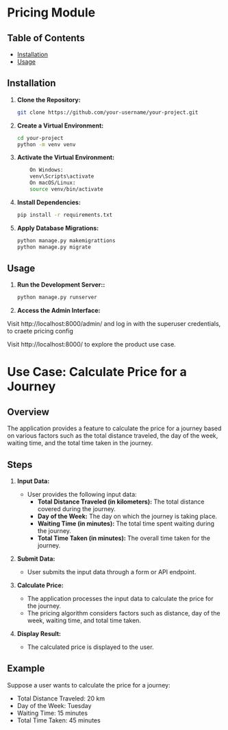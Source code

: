 # Pricing Module

## Table of Contents

- [Installation](#installation)
- [Usage](#usage)

## Installation

1. **Clone the Repository:**
   ```bash
   git clone https://github.com/your-username/your-project.git
    ```
2. **Create a Virtual Environment:**
    ```bash
    cd your-project
    python -m venv venv
    ```
3. **Activate the Virtual Environment:**
    ```bash
        On Windows:
        venv\Scripts\activate
        On macOS/Linux:
        source venv/bin/activate
    ```

4.  **Install Dependencies:**
    ```bash
    pip install -r requirements.txt
    ```

4.  **Apply Database Migrations:**
    ```bash
    python manage.py makemigrattions
    python manage.py migrate
    ```

## Usage

1.  **Run the Development Server::**
    ```bash
    python manage.py runserver
    ```

2. **Access the Admin Interface:**

Visit http://localhost:8000/admin/ and log in with the superuser credentials, to craete pricing config

Visit http://localhost:8000/ to explore the product use case. 

# Use Case: Calculate Price for a Journey

## Overview

The application provides a feature to calculate the price for a journey based on various factors such as the total distance traveled, the day of the week, waiting time, and the total time taken in the journey.

## Steps

1. **Input Data:**
   - User provides the following input data:
     - **Total Distance Traveled (in kilometers):** The total distance covered during the journey.
     - **Day of the Week:** The day on which the journey is taking place.
     - **Waiting Time (in minutes):** The total time spent waiting during the journey.
     - **Total Time Taken (in minutes):** The overall time taken for the journey.

2. **Submit Data:**
   - User submits the input data through a form or API endpoint.

3. **Calculate Price:**
   - The application processes the input data to calculate the price for the journey.
   - The pricing algorithm considers factors such as distance, day of the week, waiting time, and total time taken.

4. **Display Result:**
   - The calculated price is displayed to the user.

## Example

Suppose a user wants to calculate the price for a journey:
   - Total Distance Traveled: 20 km
   - Day of the Week: Tuesday
   - Waiting Time: 15 minutes
   - Total Time Taken: 45 minutes

